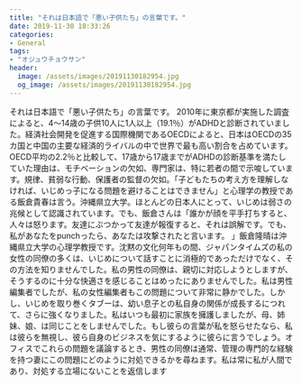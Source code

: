 ```yaml
---
title: "それは日本語で「悪い子供たち」の言葉です。"
date: 2019-11-30 18:33:26
categories:
- General
tags:
- "オジュウチョウサン"
header:
  image: /assets/images/20191130182954.jpg
  og_image: /assets/images/20191130182954.jpg
---
```


それは日本語で「悪い子供たち」の言葉です。 2010年に東京都が実施した調査によると、4〜14歳の子供10人に1人以上（19.1％）がADHDと診断されていました。経済社会開発を促進する国際機関であるOECDによると、日本はOECDの35カ国と中国の主要な経済的ライバルの中で世界で最も高い割合を占めています。 OECD平均の2.2％と比較して、17歳から17歳までがADHDの診断基準を満たしていた理由は、モチベーションの欠如、専門家は、特に若者の間で示唆しています。規律、貧弱な行動、保護者の監督の欠如。「子どもたちの考え方を理解しなければ、いじめっ子になる問題を避けることはできません」と心理学の教授である飯倉貴春は言う。沖縄県立大学。ほとんどの日本人にとって、いじめは弱さの兆候として認識されています。でも、飯倉さんは「誰かが顔を平手打ちすると、人々は怒ります。友達にぶつかって友達が報復すると、それは誤解です。でも、私があなたをpunchったら、あなたは攻撃されたと言います。 」飯倉隆晴は沖縄県立大学の心理学教授です。沈黙の文化何年もの間、ジャパンタイムズの私の女性の同僚の多くは、いじめについて話すことに消極的であっただけでなく、その方法を知りませんでした。私の男性の同僚は、親切に対応しようとしますが、そうするのに十分な快適さを感じることはめったにありませんでした。私は男性編集者でしたが、私の女性編集者もこの問題について非常に静かでした。しかし、いじめを取り巻くタブーは、幼い息子との私自身の関係が成長するにつれて、さらに強くなりました。私はいつも最初に家族を擁護しましたが、母、姉妹、娘、は同じことをしませんでした。もし彼らの言葉が私を怒らせたなら、私は彼らを無視し、彼ら自身のビジネスを気にするように彼らに言うでしょう。オフィスでこれらの問題を議論するとき、男性の同僚は通常、管理の専門的な経験を持つ妻にこの問題にどのように対処できるかを尋ねます。私は常に私が人間であり、対処する立場にないことを返信します
